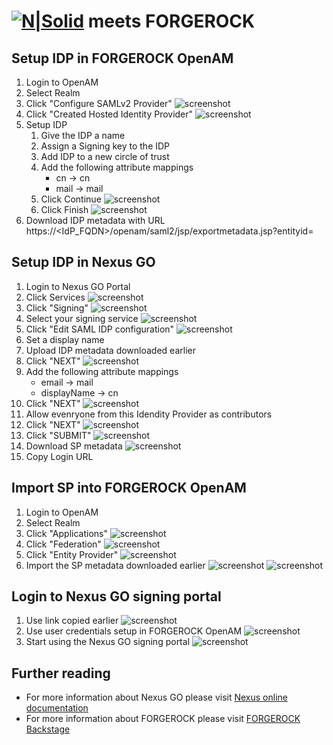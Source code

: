 # [![N|Solid](https://ngazngoblobpub.blob.core.windows.net/static/nexus-go-logo-black.png)](https://www.nexusgroup.com/) meets FORGEROCK

## Setup IDP in FORGEROCK OpenAM
1. Login to OpenAM
2. Select Realm
3. Click "Configure SAMLv2 Provider" ![screenshot](screenshots/image1.png)
4. Click "Created Hosted Identity Provider" ![screenshot](screenshots/image2.png)
5. Setup IDP
    1. Give the IDP a name
    2. Assign a Signing key to the IDP
    3. Add IDP to a new circle of trust
    4. Add the following attribute mappings
        * cn -> cn
        * mail -> mail    
    5. Click Continue ![screenshot](screenshots/image3.png)
    6. Click Finish ![screenshot](screenshots/image4.png)
6. Download IDP metadata with URL https://<IdP_FQDN>/openam/saml2/jsp/exportmetadata.jsp?entityid=<name of IDP>

## Setup IDP in Nexus GO
1. Login to Nexus GO Portal
2. Click Services ![screenshot](screenshots/image5.png)
3. Click "Signing" ![screenshot](screenshots/image6.png)
4. Select your signing service ![screenshot](screenshots/image7.png)
5. Click "Edit SAML IDP configuration" ![screenshot](screenshots/image8.png)
6. Set a display name 
7. Upload IDP metadata downloaded earlier
8. Click "NEXT" ![screenshot](screenshots/image9.png)
9. Add the following attribute mappings
    * email -> mail
    * displayName -> cn
10. Click "NEXT" ![screenshot](screenshots/image10.png)
11. Allow evenryone from this Idendity Provider as contributors
12. Click "NEXT" ![screenshot](screenshots/image11.png)
13. Click "SUBMIT" ![screenshot](screenshots/image12.png)
14. Download SP metadata ![screenshot](screenshots/image13.png)
15. Copy Login URL

## Import SP into FORGEROCK OpenAM
1. Login to OpenAM
2. Select Realm
3. Click "Applications" ![screenshot](screenshots/image14.png)
4. Click "Federation" ![screenshot](screenshots/image15.png)
5. Click "Entity Provider" ![screenshot](screenshots/image16.png)
6. Import the SP metadata downloaded earlier ![screenshot](screenshots/image17.png) ![screenshot](screenshots/image18.png)

## Login to Nexus GO signing portal
1. Use link copied earlier ![screenshot](screenshots/image19.png)
2. Use user credentials setup in FORGEROCK OpenAM ![screenshot](screenshots/image20.png)
3. Start using the Nexus GO signing portal ![screenshot](screenshots/image21.png)

## Further reading
* For more information about Nexus GO please visit [Nexus online documentation](https://doc.nexusgroup.com)
* For more information about FORGEROCK please visit [FORGEROCK Backstage](https://backstage.forgerock.com)


